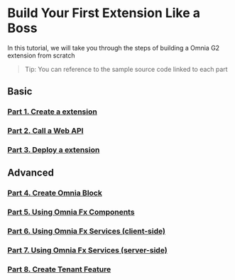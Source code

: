 # Build Your First Extension Like a Boss

In this tutorial, we will take you through the steps of building a Omnia G2 extension from scratch

>Tip: You can reference to the sample source code linked to each part

## Basic

### [Part 1. Create a extension](./first-extension/create-extension)

### [Part 2. Call a Web API](./first-extension/call-web-api)

### [Part 3. Deploy a extension](./first-extension/deploy-extension)

## Advanced

### [Part 4. Create Omnia Block]()

### [Part 5. Using Omnia Fx Components]()

### [Part 6. Using Omnia Fx Services (client-side)]()

### [Part 7. Using Omnia Fx Services (server-side)]()

### [Part 8.  Create Tenant Feature]()